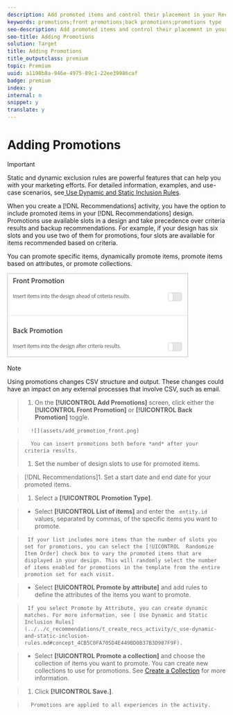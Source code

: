 ```yaml
---
description: Add promoted items and control their placement in your Recommendations designs. You can add static and dynamic promotions.
keywords: promotions;front promotions;back promotions;promotions type
seo-description: Add promoted items and control their placement in your Recommendations designs. You can add static and dynamic promotions.
seo-title: Adding Promotions
solution: Target
title: Adding Promotions
title_outputclass: premium
topic: Premium
uuid: a1198b8a-946e-4975-89c1-22ee39986caf
badge: premium
index: y
internal: n
snippet: y
translate: y
---
```


# Adding Promotions


>[!IMPORTANT]
>
>Static and dynamic exclusion rules are powerful features that can help you with your marketing efforts. For detailed information, examples, and use-case scenarios, see[ Use Dynamic and Static Inclusion Rules](../../c_recommendations/t_create_recs_activity/c_use-dynamic-and-static-inclusion-rules.md#concept_4CB5C0FA705D4E449BD0B37B3D987F9F). 



When you create a [!DNL  Recommendations] activity, you have the option to include promoted items in your [!DNL  Recommendations] design. Promotions use available slots in a design and take precedence over criteria results and backup recommendations. For example, if your design has six slots and you use two of them for promotions, four slots are available for items recommended based on criteria. 

You can promote specific items, dynamically promote items, promote items based on attributes, or promote collections. 

![](assets/add_promotion_toggles.png) 


>[!NOTE]
>
>Using promotions changes CSV structure and output. These changes could have an impact on any external processes that involve CSV, such as email.



>1. On the **[!UICONTROL  Add Promotions]** screen, click either the **[!UICONTROL  Front Promotion]** or **[!UICONTROL  Back Promotion]** toggle.

>       ![](assets/add_promotion_front.png) 

>       You can insert promotions both before *and* after your criteria results. 
>1. Set the number of design slots to use for promoted items.

>    [!DNL  Recommendations]1. Set a start date and end date for your promoted items.

>1. Select a **[!UICONTROL  Promotion Type]**.

>    
>    * Select **[!UICONTROL  List of items]** and enter the ` entity.id` values, separated by commas, of the specific items you want to promote. 

>      If your list includes more items than the number of slots you set for promotions, you can select the [!UICONTROL  Randomize Item Order] check box to vary the promoted items that are displayed in your design. This will randomly select the number of items enabled for promotions in the template from the entire promotion set for each visit. 

>    * Select **[!UICONTROL  Promote by attribute]** and add rules to define the attributes of the items you want to promote. 

>      If you select Promote by Attribute, you can create dynamic matches. For more information, see [ Use Dynamic and Static Inclusion Rules](../../c_recommendations/t_create_recs_activity/c_use-dynamic-and-static-inclusion-rules.md#concept_4CB5C0FA705D4E449BD0B37B3D987F9F). 

>    * Select **[!UICONTROL  Promote a collection]** and choose the collection of items you want to promote. You can create new collections to use for promotions. See [ Create a Collection](../../c_recommendations/c_products/c_collections.md#task_1256DFF6842141FCAADD9E1428EF7F08) for more information. 

>1. Click **[!UICONTROL  Save.]**.

>       Promotions are applied to all experiences in the activity. 
